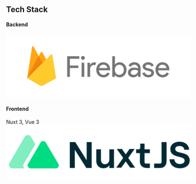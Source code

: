## Tech Stack

#### Backend

![Firebase](images/firebaselogo.png)

#### Frontend

Nuxt 3, Vue 3
![Nuxt](images/nuxtlogo.png)
